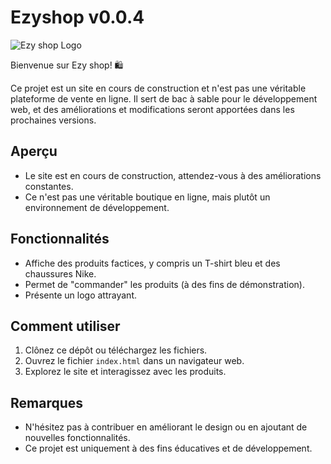 

# Ezyshop v0.0.4

![Ezy shop Logo](logo.png)

Bienvenue sur Ezy shop! 🛍

Ce projet est un site en cours de construction et n'est pas une véritable plateforme de vente en ligne. Il sert de bac à sable pour le développement web, et des améliorations et modifications seront apportées dans les prochaines versions.

## Aperçu

- Le site est en cours de construction, attendez-vous à des améliorations constantes.
- Ce n'est pas une véritable boutique en ligne, mais plutôt un environnement de développement.

## Fonctionnalités

- Affiche des produits factices, y compris un T-shirt bleu et des chaussures Nike.
- Permet de "commander" les produits (à des fins de démonstration).
- Présente un logo attrayant.

## Comment utiliser

1. Clônez ce dépôt ou téléchargez les fichiers.
2. Ouvrez le fichier `index.html` dans un navigateur web.
3. Explorez le site et interagissez avec les produits.

## Remarques

- N'hésitez pas à contribuer en améliorant le design ou en ajoutant de nouvelles fonctionnalités.
- Ce projet est uniquement à des fins éducatives et de développement.

